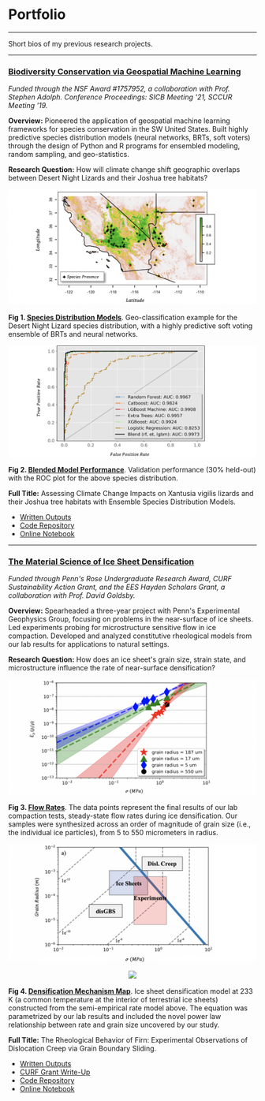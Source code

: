 # Portfolio

---

Short bios of my previous research projects. 

---

### <ins>Biodiversity Conservation via Geospatial Machine Learning </ins>

*Funded through the NSF Award #1757952, a collaboration with Prof. Stephen Adolph. Conference Proceedings: SICB Meeting '21, SCCUR Meeting '19.*

**Overview:** Pioneered the application of geospatial machine learning frameworks for species conservation in the SW United States. Built highly predictive species distribution models (neural networks, BRTs, soft voters) through the design of Python and R programs for ensembled modeling, random sampling, and geo-statistics. 

**Research Question:** How will climate change shift geographic overlaps between Desert Night Lizards and their Joshua tree habitats?

<img src="images/range.png?raw=true"/> 

**Fig 1. <ins><a target="_blank" rel="noopener noreferrer" href="https://nbviewer.jupyter.org/github/daniel-furman/ensemble-climate-projections/blob/main/Comparing_MLs.ipynb">Species Distribution Models</a></ins>**. Geo-classification example for the Desert Night Lizard species distribution, with a highly predictive soft voting ensemble of BRTs and neural networks. 

<img src="images/auc.png?raw=true"/>

**Fig 2. <ins><a target="_blank" rel="noopener noreferrer" href="https://github.com/daniel-furman/ensemble-climate-projections">Blended Model Performance</a></ins>**. Validation performance (30% held-out) with the ROC plot for the above species distribution.

**Full Title:** Assessing Climate Change Impacts on Xantusia vigilis lizards and their Joshua tree habitats with Ensemble Species Distribution Models.

* <a target="_blank" rel="noopener noreferrer" href="https://drive.google.com/drive/folders/15nZUMuGLiINuhSuP6DJ6hg27YKZxeC9A?usp=sharing">Written Outputs</a><br>
* <a target="_blank" rel="noopener noreferrer" href="https://github.com/daniel-furman/ensemble-climate-projections">Code Repository</a><br>
* <a target="_blank" rel="noopener noreferrer" href="https://nbviewer.jupyter.org/github/daniel-furman/ensemble-climate-projections/blob/main/Comparing_MLs.ipynb">Online Notebook</a>

---

### <ins>The Material Science of Ice Sheet Densification</ins>

*Funded through Penn's Rose Undergraduate Research Award, CURF Sustainability Action Grant, and the EES Hayden Scholars Grant, a collaboration with Prof. David Goldsby.*

**Overview:** Spearheaded a three-year project with Penn's Experimental Geophysics Group, focusing on problems in the near-surface of ice sheets. Led experiments probing for microstructure sensitive flow in ice compaction. Developed and analyzed constitutive rheological models from our lab results for applications to natural settings. 

**Research Question:** How does an ice sheet's grain size, strain state, and microstructure influence the rate of near-surface densification? 

<img src="images/exp-interv.png?raw=true"/>

**Fig 3. <ins><a target="_blank" rel="noopener noreferrer" href="https://github.com/daniel-furman/ice-densification-research/blob/master/exp_confidence_intervals.py">Flow Rates</a></ins>**. The data points represent the final results of our lab compaction tests, steady-state flow rates during ice densification. Our samples were synthesized across an order of magnitude of grain size (i.e., the individual ice particles), from 5 to 550 micrometers in radius. 

<img src="images/map.png?raw=true"/>

<p align="center"><img src="https://render.githubusercontent.com/render/math?math=\frac{\dot{\rho}}{\rho_{ice}} (dens. rate) = \frac{2{\A}(1-{\rho}r)}{(1-(1-{\rho}r)^{1/n})^{n}} (\frac{2\sigma}{n})^{n} exp(\frac{-Q}{RT})d^{-p}"> </p>

**Fig 4. <ins><a target="_blank" rel="noopener noreferrer" href="https://github.com/daniel-furman/ice-densification-research/blob/master/mechanism_maps.py">Densification Mechanism Map</a></ins>**. Ice sheet densification model at 233 K (a common temperature at the interior of terrestrial ice sheets) constructed from the semi-empirical rate model above. The equation was parametrized by our lab results and included the novel power law relationship between rate and grain size uncovered by our study. 

**Full Title:** The Rheological Behavior of Firn: Experimental Observations of Dislocation Creep via Grain Boundary Sliding.

* <a target="_blank" rel="noopener noreferrer" href="https://drive.google.com/drive/folders/1eDXEeZ1x04-mp7oUI9cQi2PNBXxXor5x?usp=sharing">Written Outputs</a>
* <a target="_blank" rel="noopener noreferrer" href="https://www.curf.upenn.edu/project/furman-daniel-experimental-ice-compaction">CURF Grant Write-Up</a>
* <a target="_blank" rel="noopener noreferrer" href="https://github.com/daniel-furman/ice-densification-research">Code Repository</a><br>
* <a target="_blank" rel="noopener noreferrer" href="https://nbviewer.jupyter.org/github/daniel-furman/ice-densification-research/blob/master/Firn_notebook.ipynb">Online Notebook</a>
